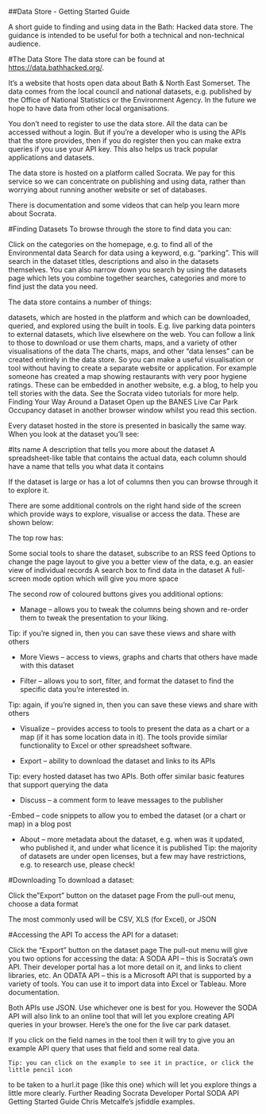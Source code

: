 ##Data Store - Getting Started Guide

A short guide to finding and using data in the Bath: Hacked data store. The guidance is intended to be useful for both a technical and non-technical audience.

#The Data Store
The data store can be found at https://data.bathhacked.org/.

It’s a website that hosts open data about Bath & North East Somerset. The data comes from the local council and national datasets, e.g. published by the Office of National Statistics or the Environment Agency. In the future we hope to have data from other local organisations.

You don’t need to register to use the data store. All the data can be accessed without a login. But if you’re a developer who is using the APIs that the store provides, then if you do register then you can make extra queries if you use your API key. This also helps us track popular applications and datasets.

The data store is hosted on a platform called Socrata. We pay for this service so we can concentrate on publishing and using data, rather than worrying about running another website or set of databases.

There is documentation and some videos that can help you learn more about Socrata.

#Finding Datasets
To browse through the store to find data you can:

Click on the categories on the homepage, e.g. to find all of the Environmental data
Search for data using a keyword, e.g. “parking”. This will search in the dataset titles, descriptions and also in the datasets themselves.
You can also narrow down you search by using the datasets page which lets you combine together searches, categories and more to find just the data you need.

The data store contains a number of things:

datasets, which are hosted in the platform and which can be downloaded, queried, and explored using the built in tools. E.g. live parking data
pointers to external datasets, which live elsewhere on the web. You can follow a link to those to download or use them
charts, maps, and a variety of other visualisations of the data
The charts, maps, and other “data lenses” can be created entirely in the data store. So you can make a useful visualisation or tool without having to create a separate website or application. For example someone has created a map showing restaurants with very poor hygiene ratings. These can be embedded in another website, e.g. a blog, to help you tell stories with the data. See the Socrata video tutorials for more help.
Finding Your Way Around a Dataset
Open up the BANES Live Car Park Occupancy dataset in another browser window whilst you read this section.

Every dataset hosted in the store is presented in basically the same way. When you look at the dataset you’ll see:

#Its name
A description that tells you more about the dataset
A spreadsheet-like table that contains the actual data, each column should have a name that tells you what data it contains


If the dataset is large or has a lot of columns then you can browse through it to explore it.

There are some additional controls on the right hand side of the screen which provide ways to explore, visualise or access the data. These are shown below:



The top row has:

Some social tools to share the dataset, subscribe to an RSS feed
Options to change the page layout to give you a better view of the data, e.g. an easier view of individual records
A search box to find data in the dataset
A full-screen mode option which will give you more space

The second row of coloured buttons gives you additional options:
 
- Manage – allows you to tweak the columns being shown and re-order them to tweak the presentation to your liking.

Tip: if you’re signed in, then you can save these views and share with others

- More Views – access to views, graphs and charts that others have made with this dataset

- Filter – allows you to sort, filter, and format the dataset to find the specific data you’re interested in.

Tip: again, if you’re signed in, then you can save these views and share with others

- Visualize – provides access to tools to present the data as a chart or a map (if it has some location data in it). The tools provide similar functionality to Excel or other spreadsheet software.

- Export – ability to download the dataset and links to its APIs

Tip: every hosted dataset has two APIs. Both offer similar basic features that support querying the data

- Discuss – a comment form to leave messages to the publisher

-Embed – code snippets to allow you to embed the dataset (or a chart or map) in a blog post

- About – more metadata about the dataset, e.g. when was it updated, who published it, and under what licence it is published 
Tip: the majority of datasets are under open licenses, but a few may have restrictions, e.g. to research use, please check!

#Downloading
To download a dataset:

Click the”Export” button on the dataset page
From the pull-out menu, choose a data format

The most commonly used will be CSV, XLS (for Excel), or JSON

#Accessing the API
To access the API for a dataset:

Click the “Export” button on the dataset page
The pull-out menu will give you two options for accessing the data:
A SODA API – this is Socrata’s own API. Their developer portal has a lot more detail on it, and links to client libraries, etc.
An ODATA API – this is a Microsoft API that is supported by a variety of tools. You can use it to import data into Excel or Tableau. More documentation.

Both APIs use JSON. Use whichever one is best for you. However the SODA API will also link to an online tool that will let you explore creating API queries in your browser. Here’s the one for the live car park dataset.

If you click on the field names in the tool then it will try to give you an example API query that uses that field and some real data.

	Tip: you can click on the example to see it in practice, or click the little pencil icon
to be taken to a hurl.it page (like this one) which will let you explore things a little 
more clearly.
Further Reading
Socrata Developer Portal
SODA API Getting Started Guide
Chris Metcalfe’s jsfiddle examples.
